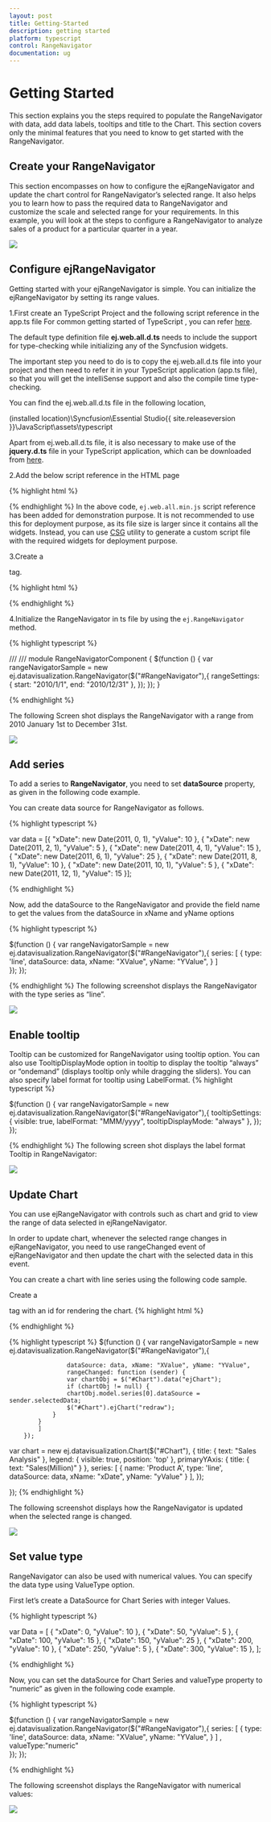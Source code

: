 ```yaml
---
layout: post
title: Getting-Started
description: getting started
platform: typescript
control: RangeNavigator
documentation: ug
---
```

# Getting Started

This section explains you the steps required to populate the RangeNavigator with data, add data labels, tooltips and title to the Chart. This section covers only the minimal features that you need to know to get started with the RangeNavigator.


## Create your RangeNavigator

This section encompasses on how to configure the ejRangeNavigator and update the chart control for RangeNavigator’s selected range. It also helps you to learn how to pass the required data to RangeNavigator and customize the scale and selected range for your requirements. In this example, you will look at the steps to configure a RangeNavigator to analyze sales of a product for a particular quarter in a year.

![](Getting-Started_images/Getting-Started_img1.png)


## Configure ejRangeNavigator

Getting started with your ejRangeNavigator is simple. You can initialize the ejRangeNavigator by setting its range values.

1.First create an TypeScript Project and the following script reference in the app.ts file
For common getting started of TypeScript , you can refer [here](https://help.syncfusion.com/js/typescript).

The default type definition file **ej.web.all.d.ts** needs to include the support for type-checking while initializing any of the Syncfusion widgets. 

The important step you need to do is to copy the ej.web.all.d.ts file into your project and then need to refer it in your TypeScript application (app.ts file), so that you will get the intelliSense support and also the compile time type-checking.

You can find the ej.web.all.d.ts file in the following location,

(installed location)\Syncfusion\Essential Studio\{{ site.releaseversion }}\JavaScript\assets\typescript

Apart from ej.web.all.d.ts file, it is also necessary to make use of the **jquery.d.ts** file in your TypeScript application, which can be downloaded from [here](https://github.com/DefinitelyTyped/DefinitelyTyped).

2.Add the below  script reference in the HTML page 

{% highlight html %}

<!DOCTYPE html>
<html>
<head>
        <link href="http://cdn.syncfusion.com/{{ site.releaseversion }}/js/web/bootstrap-theme/ej.web.all.min.css" rel="stylesheet" />
        <script src="https://code.jquery.com/jquery-3.0.0.min.js"></script>
        <script src="http://cdn.syncfusion.com/{{ site.releaseversion }}/js/web/ej.web.all.min.js" type="text/javascript"></script>
        <script src="app.js"></script> 
</head>
<body>
</body>
</html>

{% endhighlight %}
In the above code, `ej.web.all.min.js` script reference has been added for demonstration purpose. It is not recommended to use this for deployment purpose, as its file size is larger since it contains all the widgets. Instead, you can use [CSG](http://csg.syncfusion.com/# "") utility to generate a custom script file with the required widgets for deployment purpose.

3.Create a <div> tag.
	
   {% highlight html %}

<html> <body> <div id="RangeNavigator"></div> </body> </html>

{% endhighlight %}
   
4.Initialize the RangeNavigator in ts file by using the `ej.RangeNavigator` method. 

{% highlight typescript %}

/// <reference path="tsfiles/jquery.d.ts" />
/// <reference path="tsfiles/ej.web.all.d.ts" />
module RangeNavigatorComponent {
    $(function () {
        var rangeNavigatorSample = new ej.datavisualization.RangeNavigator($("#RangeNavigator"),{
            rangeSettings: {
                    start: "2010/1/1", end: "2010/12/31"
                },
        });
    });
}

{% endhighlight %}


The following Screen shot displays the RangeNavigator with a range from 2010 January 1st to December 31st.

![](Getting-Started_images/Getting-Started_img9.png)



## Add series

To add a series to **RangeNavigator**, you need to set **dataSource** property, as given in the following code example. 

You can create data source for RangeNavigator as follows.

{% highlight typescript %}

var data = [{ "xDate": new Date(2011, 0, 1), "yValue": 10 },
                        { "xDate": new Date(2011, 2, 1), "yValue": 5 },
                        { "xDate": new Date(2011, 4, 1), "yValue": 15 },
                        { "xDate": new Date(2011, 6, 1), "yValue": 25 },
                        { "xDate": new Date(2011, 8, 1), "yValue": 10 },
                        { "xDate": new Date(2011, 10, 1), "yValue": 5 },
                        { "xDate": new Date(2011, 12, 1), "yValue": 15 }];

{% endhighlight  %}

Now, add the dataSource to the RangeNavigator and provide the field name to get the values from the dataSource in xName and yName options

{% highlight typescript %}

$(function () {
        var rangeNavigatorSample = new ej.datavisualization.RangeNavigator($("#RangeNavigator"),{
          series: [
                {
                     type: 'line',
                    dataSource: data, xName: "XValue", yName: "YValue",
                    }
            ]     
        });
    });

{% endhighlight  %}
The following screenshot displays the RangeNavigator with the type series as “line”. 

![](Getting-Started_images/Getting-Started_img10.png)



## Enable tooltip

Tooltip can be customized for RangeNavigator using tooltip option. You can also use TooltipDisplayMode option in tooltip to display the tooltip “always” or “ondemand” (displays tooltip only while dragging the sliders). You can also specify label format for tooltip using LabelFormat.
{% highlight typescript %}

$(function () {
        var rangeNavigatorSample = new ej.datavisualization.RangeNavigator($("#RangeNavigator"),{
           tooltipSettings: {
              visible: true, labelFormat: "MMM/yyyy", tooltipDisplayMode: "always"
            }, 
        });
    });

{% endhighlight  %}
The following screen shot displays the label format Tooltip in RangeNavigator:



![](Getting-Started_images/Getting-Started_img11.png)



## Update Chart

You can use ejRangeNavigator with controls such as chart and grid to view the range of data selected in ejRangeNavigator.

In order to update chart, whenever the selected range changes in ejRangeNavigator, you need to use rangeChanged event of ejRangeNavigator and then update the chart with the selected data in this event.

You can create a chart with line series using the following code sample.

Create a <div> tag with an id for rendering the chart.
{% highlight html %}
<body>
<div id=" Chart "></div>
</body>

{% endhighlight %}

{% highlight typescript %}
  $(function () {
var rangeNavigatorSample = new ej.datavisualization.RangeNavigator($("#RangeNavigator"),{
          
                    dataSource: data, xName: "XValue", yName: "YValue",
                    rangeChanged: function (sender) {
                    var chartObj = $("#Chart").data("ejChart");
                    if (chartObj != null) {
                    chartObj.model.series[0].dataSource = sender.selectedData;
                    $("#Chart").ejChart("redraw");
                }
            }
            ]     
        });
 var chart = new ej.datavisualization.Chart($("#Chart"), {
            title: { text: "Sales Analysis" },
            legend: { visible: true, position: 'top' },
            primaryYAxis: {
                title: { text: "Sales(Million)" }
            },
            series: [
                {
                    name: 'Product A', type: 'line',
                    dataSource: data, xName: "xDate", yName: "yValue"
                }
            ],
            });

});
{% endhighlight  %}

The following screenshot displays how the RangeNavigator is updated when the selected range is changed.

![](Getting-Started_images/Getting-Started_img12.png)

## Set value type

RangeNavigator can also be used with numerical values. You can specify the data type using ValueType option. 

First let’s create a DataSource for Chart Series with integer Values. 

{% highlight typescript %}

var Data = [
    { "xDate": 0, "yValue": 10 },
    { "xDate": 50, "yValue": 5 },
    { "xDate": 100, "yValue": 15 },
    { "xDate": 150, "yValue": 25 },
    { "xDate": 200, "yValue": 10 },
    { "xDate": 250, "yValue": 5 },
    { "xDate": 300, "yValue": 15 },
      ];

{% endhighlight  %}

Now, you can set the dataSource for Chart Series and valueType property to “numeric” as given in the following code example. 

{% highlight typescript %}

$(function () {
        var rangeNavigatorSample = new ej.datavisualization.RangeNavigator($("#RangeNavigator"),{
          series: [
                {
                     type: 'line',
                    dataSource: data, xName: "XValue", yName: "YValue",
                    }
            ] ,
            valueType:"numeric"    
        });
    });

{% endhighlight %}

The following screenshot displays the RangeNavigator with numerical values:

![](Getting-Started_images/Getting-Started_img13.png)



